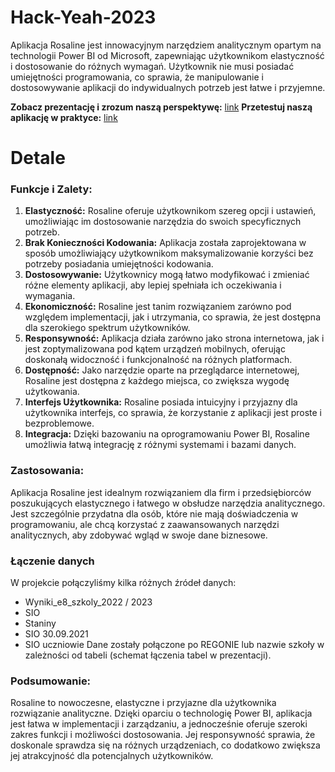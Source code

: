 # Hack-Yeah-2023

Aplikacja Rosaline jest innowacyjnym narzędziem analitycznym opartym na technologii Power BI od Microsoft, zapewniając użytkownikom elastyczność i dostosowanie do różnych wymagań. Użytkownik nie musi posiadać umiejętności programowania, co sprawia, że manipulowanie i dostosowywanie aplikacji do indywidualnych potrzeb jest łatwe i przyjemne.

**Zobacz prezentację i zrozum naszą perspektywę:** [link](https://www.canva.com/design/DAFv9OJrTUc/d2J640-lu7I1MGgXTRe53g/view?utm_content=DAFv9OJrTUc&utm_campaign=designshare&utm_medium=link&utm_source=publishsharelink) 
**Przetestuj naszą aplikację w praktyce:** [link](https://allensteinsql.powerappsportals.com/)


# Detale

### **Funkcje i Zalety:**

1. **Elastyczność:**
Rosaline oferuje użytkownikom szereg opcji i ustawień, umożliwiając im dostosowanie narzędzia do swoich specyficznych potrzeb.
2. **Brak Konieczności Kodowania:**
Aplikacja została zaprojektowana w sposób umożliwiający użytkownikom maksymalizowanie korzyści bez potrzeby posiadania umiejętności kodowania.
3. **Dostosowywanie:**
Użytkownicy mogą łatwo modyfikować i zmieniać różne elementy aplikacji, aby lepiej spełniała ich oczekiwania i wymagania.
4. **Ekonomiczność:**
Rosaline jest tanim rozwiązaniem zarówno pod względem implementacji, jak i utrzymania, co sprawia, że jest dostępna dla szerokiego spektrum użytkowników.
5. **Responsywność:**
Aplikacja działa zarówno jako strona internetowa, jak i jest zoptymalizowana pod kątem urządzeń mobilnych, oferując doskonałą widoczność i funkcjonalność na różnych platformach.
6. **Dostępność:**
Jako narzędzie oparte na przeglądarce internetowej, Rosaline jest dostępna z każdego miejsca, co zwiększa wygodę użytkowania.
7. **Interfejs Użytkownika:**
Rosaline posiada intuicyjny i przyjazny dla użytkownika interfejs, co sprawia, że korzystanie z aplikacji jest proste i bezproblemowe.
8. **Integracja:**
Dzięki bazowaniu na oprogramowaniu Power BI, Rosaline umożliwia łatwą integrację z różnymi systemami i bazami danych.

### **Zastosowania:**

Aplikacja Rosaline jest idealnym rozwiązaniem dla firm i przedsiębiorców poszukujących elastycznego i łatwego w obsłudze narzędzia analitycznego. Jest szczególnie przydatna dla osób, które nie mają doświadczenia w programowaniu, ale chcą korzystać z zaawansowanych narzędzi analitycznych, aby zdobywać wgląd w swoje dane biznesowe.

### Łączenie danych

W projekcie połączyliśmy kilka różnych źródeł danych:
- Wyniki_e8_szkoly_2022 / 2023
- SIO
- Staniny
- SIO 30.09.2021
- SIO uczniowie
Dane zostały połączone po REGONIE lub nazwie szkoły w zależności od tabeli (schemat łączenia tabel w prezentacji).

### **Podsumowanie:**

Rosaline to nowoczesne, elastyczne i przyjazne dla użytkownika rozwiązanie analityczne. Dzięki oparciu o technologię Power BI, aplikacja jest łatwa w implementacji i zarządzaniu, a jednocześnie oferuje szeroki zakres funkcji i możliwości dostosowania. Jej responsywność sprawia, że doskonale sprawdza się na różnych urządzeniach, co dodatkowo zwiększa jej atrakcyjność dla potencjalnych użytkowników.
